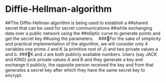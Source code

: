 # Diffie-Hellman-algorithm
##The Diffie-Hellman algorithm is being used to establish a 				##shared secret that can be used for secret communications 				##while exchanging data over a public network using the 					##elliptic curve to generate points and get the secret key 					##using the parameters. 
 
###For the sake of simplicity and practical implementation of the algorithm, we will consider only 4 variables one prime J and K (a primitive root of J) and two private values a and b.
###K and J are both publicly available numbers. Users (say JACK and KING) pick private values A and B and they generate a key and exchange it publicly, the opposite person received the key and from that generates a secret key after which they have the same secret key to encrypt.
